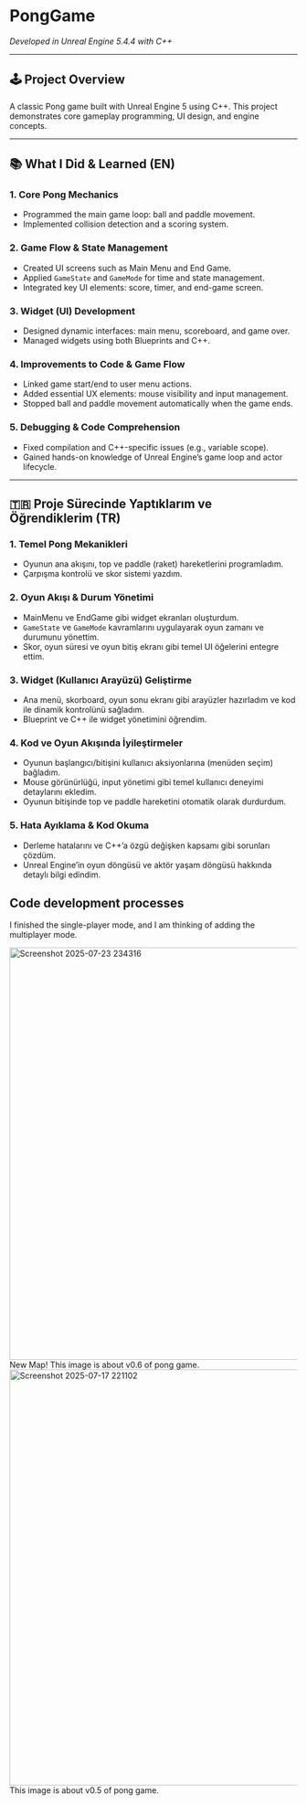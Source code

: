 # PongGame  
*Developed in Unreal Engine 5.4.4 with C++*

---

## 🕹️ Project Overview  
A classic Pong game built with Unreal Engine 5 using C++. This project demonstrates core gameplay programming, UI design, and engine concepts.

---

## 📚 What I Did & Learned (EN)

### 1. Core Pong Mechanics  
- Programmed the main game loop: ball and paddle movement.
- Implemented collision detection and a scoring system.

### 2. Game Flow & State Management  
- Created UI screens such as Main Menu and End Game.
- Applied `GameState` and `GameMode` for time and state management.
- Integrated key UI elements: score, timer, and end-game screen.

### 3. Widget (UI) Development  
- Designed dynamic interfaces: main menu, scoreboard, and game over.
- Managed widgets using both Blueprints and C++.

### 4. Improvements to Code & Game Flow  
- Linked game start/end to user menu actions.
- Added essential UX elements: mouse visibility and input management.
- Stopped ball and paddle movement automatically when the game ends.

### 5. Debugging & Code Comprehension  
- Fixed compilation and C++-specific issues (e.g., variable scope).
- Gained hands-on knowledge of Unreal Engine’s game loop and actor lifecycle.

---

## 🇹🇷 Proje Sürecinde Yaptıklarım ve Öğrendiklerim (TR)

### 1. Temel Pong Mekanikleri  
- Oyunun ana akışını, top ve paddle (raket) hareketlerini programladım.
- Çarpışma kontrolü ve skor sistemi yazdım.

### 2. Oyun Akışı & Durum Yönetimi  
- MainMenu ve EndGame gibi widget ekranları oluşturdum.
- `GameState` ve `GameMode` kavramlarını uygulayarak oyun zamanı ve durumunu yönettim.
- Skor, oyun süresi ve oyun bitiş ekranı gibi temel UI öğelerini entegre ettim.

### 3. Widget (Kullanıcı Arayüzü) Geliştirme  
- Ana menü, skorboard, oyun sonu ekranı gibi arayüzler hazırladım ve kod ile dinamik kontrolünü sağladım.
- Blueprint ve C++ ile widget yönetimini öğrendim.

### 4. Kod ve Oyun Akışında İyileştirmeler  
- Oyunun başlangıcı/bitişini kullanıcı aksiyonlarına (menüden seçim) bağladım.
- Mouse görünürlüğü, input yönetimi gibi temel kullanıcı deneyimi detaylarını ekledim.
- Oyunun bitişinde top ve paddle hareketini otomatik olarak durdurdum.

### 5. Hata Ayıklama & Kod Okuma  
- Derleme hatalarını ve C++’a özgü değişken kapsamı gibi sorunları çözdüm.
- Unreal Engine’in oyun döngüsü ve aktör yaşam döngüsü hakkında detaylı bilgi edindim.

## Code development processes

I finished the single-player mode, and I am thinking of adding the multiplayer mode.

<img width="1278" height="722" alt="Screenshot 2025-07-23 234316" src="https://github.com/user-attachments/assets/cbf8017a-368b-4193-9dea-17f0e0cff9ba" />
New Map! This image is about v0.6 of pong game.

<img width="1285" height="728" alt="Screenshot 2025-07-17 221102" src="https://github.com/user-attachments/assets/64815e5b-c3ad-4045-9a2b-5c87b71ca7dd" />
This image is about v0.5 of pong game.
